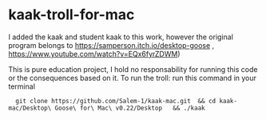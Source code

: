 # kaak-troll-for-mac
I added the kaak and student kaak to this work, however the original program belongs to https://samperson.itch.io/desktop-goose , https://www.youtube.com/watch?v=EQx6fyrZDWM)

This is pure education project, I hold no responsability for running this code or the consequences based on it.
To run the troll:
run this command in your terminal
```
  git clone https://github.com/Salem-1/kaak-mac.git  && cd kaak-mac/Desktop\ Goose\ for\ Mac\ v0.22/Desktop   && ./kaak
```
